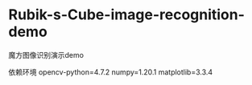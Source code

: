 # Rubik-s-Cube-image-recognition-demo
魔方图像识别演示demo

依赖环境
opencv-python=4.7.2
numpy=1.20.1
matplotlib=3.3.4
